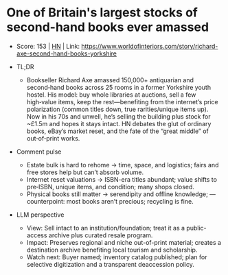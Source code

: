 # One of Britain's largest stocks of second-hand books ever amassed

- Score: 153 | [HN](https://news.ycombinator.com/item?id=45094692) | Link: https://www.worldofinteriors.com/story/richard-axe-second-hand-books-yorkshire

- TL;DR
    - Bookseller Richard Axe amassed 150,000+ antiquarian and second‑hand books across 25 rooms in a former Yorkshire youth hostel. His model: buy whole libraries at auctions, sell a few high‑value items, keep the rest—benefiting from the internet’s price polarization (common titles down, true rarities/unique items up). Now in his 70s and unwell, he’s selling the building plus stock for ~£1.5m and hopes it stays intact. HN debates the glut of ordinary books, eBay’s market reset, and the fate of the “great middle” of out‑of‑print works.

- Comment pulse
    - Estate bulk is hard to rehome → time, space, and logistics; fairs and free stores help but can’t absorb volume.
    - Internet reset valuations → ISBN-era titles abundant; value shifts to pre‑ISBN, unique items, and condition; many shops closed.
    - Physical books still matter → serendipity and offline knowledge; — counterpoint: most books aren’t precious; recycling is fine.

- LLM perspective
    - View: Sell intact to an institution/foundation; treat it as a public-access archive plus curated resale program.
    - Impact: Preserves regional and niche out-of-print material; creates a destination archive benefiting local tourism and scholarship.
    - Watch next: Buyer named; inventory catalog published; plan for selective digitization and a transparent deaccession policy.
